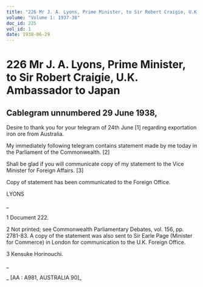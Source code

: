 ```yaml
---
title: "226 Mr J. A. Lyons, Prime Minister, to Sir Robert Craigie, U.K. Ambassador to Japan"
volume: "Volume 1: 1937-38"
doc_id: 225
vol_id: 1
date: 1938-06-29
---
```


# 226 Mr J. A. Lyons, Prime Minister, to Sir Robert Craigie, U.K. Ambassador to Japan

## Cablegram unnumbered 29 June 1938,

Desire to thank you for your telegram of 24th June [1] regarding exportation iron ore from Australia.

My immediately following telegram contains statement made by me today in the Parliament of the Commonwealth. [2]

Shall be glad if you will communicate copy of my statement to the Vice Minister for Foreign Affairs. [3]

Copy of statement has been communicated to the Foreign Office.

LYONS

_

1 Document 222.

2 Not printed; see Commonwealth Parliamentary Debates, vol. 156, pp. 2781-83. A copy of the statement was also sent to Sir Earle Page (Minister for Commerce) in London for communication to the U.K. Foreign Office.

3 Kensuke Horinouchi.

_

_ [AA : A981, AUSTRALIA 90]_
